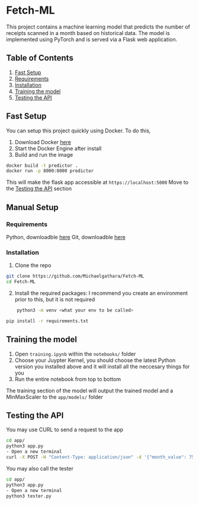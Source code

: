 # Fetch-ML
This project contains a machine learning model that predicts the number of receipts scanned in a month based on historical data. The model is implemented using PyTorch and is served via a Flask web application.

## Table of Contents
1. [Fast Setup](#fast-setup)
2. [Requirements](#requirements)
3. [Installation](#installation)
4. [Training the model](#training-the-model)
5. [Testing the API](#testing-the-api)

## Fast Setup
You can setup this project quickly using Docker. To do this, 
1. Download Docker [here](https://www.docker.com/products/docker-desktop/)
2. Start the Docker Engine after install
3. Build and run the image
```sh
docker build -t predictor .
docker run -p 8000:8000 predictor
```
This will make the flask app accessible at `https://localhost:5000`
Move to the [Testing the API](#testing-the-api) section

## Manual Setup
### Requirements
Python, downloadble [here](https://python.org)
Git, downloadble [here](https://git-scm.com/downloads)

### Installation
1. Clone the repo
```sh
git clone https://github.com/Michaelgathara/Fetch-ML
cd Fetch-ML
```

2. Install the required packages:
I recommend you create an environment prior to this, but it is not required
```bash
    python3 -m venv <what your env to be called>
```

```sh
pip install -r requirements.txt
```

## Training the model
1. Open `training.ipynb` within the `notebooks/` folder
2. Choose your Juypter Kernel, you should choose the latest Python version you installed above and it will install all the neccesary things for you
3. Run the entire notebook from top to bottom

The training section of the model will output the trained model and a MinMaxScaler to the `app/models/` folder

## Testing the API
You may use CURL to send a request to the app
```sh
cd app/
python3 app.py
- Open a new terminal
curl -X POST -H "Content-Type: application/json" -d '{"month_value": 7500000}' http://localhost:8000/predict
```
You may also call the tester
```sh
cd app/
python3 app.py
- Open a new terminal
python3 tester.py
```
